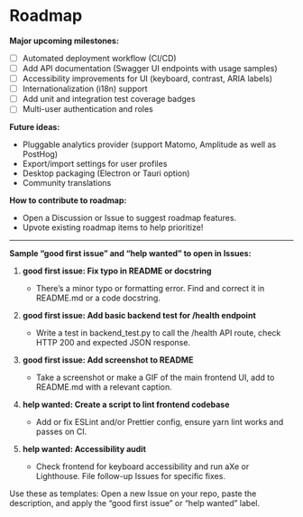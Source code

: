 # Roadmap

**Major upcoming milestones:**
- [ ] Automated deployment workflow (CI/CD)
- [ ] Add API documentation (Swagger UI endpoints with usage samples)
- [ ] Accessibility improvements for UI (keyboard, contrast, ARIA labels)
- [ ] Internationalization (i18n) support
- [ ] Add unit and integration test coverage badges
- [ ] Multi-user authentication and roles

**Future ideas:**
- Pluggable analytics provider (support Matomo, Amplitude as well as PostHog)
- Export/import settings for user profiles
- Desktop packaging (Electron or Tauri option)
- Community translations

**How to contribute to roadmap:**
- Open a Discussion or Issue to suggest roadmap features.
- Upvote existing roadmap items to help prioritize!

***

**Sample “good first issue” and “help wanted” to open in Issues:**

1. **good first issue: Fix typo in README or docstring**
   - There’s a minor typo or formatting error. Find and correct it in README.md or a code docstring.

2. **good first issue: Add basic backend test for /health endpoint**
   - Write a test in backend_test.py to call the /health API route, check HTTP 200 and expected JSON response.

3. **good first issue: Add screenshot to README**
   - Take a screenshot or make a GIF of the main frontend UI, add to README.md with a relevant caption.

4. **help wanted: Create a script to lint frontend codebase**
   - Add or fix ESLint and/or Prettier config, ensure yarn lint works and passes on CI.

5. **help wanted: Accessibility audit**
   - Check frontend for keyboard accessibility and run aXe or Lighthouse. File follow-up Issues for specific fixes.

Use these as templates: Open a new Issue on your repo, paste the description, and apply the “good first issue” or “help wanted” label.
